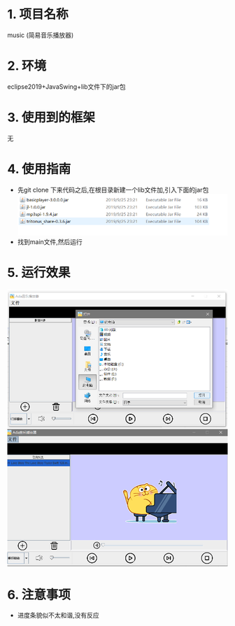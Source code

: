 # 1. 项目名称
music (简易音乐播放器)
# 2. 环境
eclipse2019+JavaSwing+lib文件下的jar包
# 3. 使用到的框架
无
# 4. 使用指南
- 先git clone 下来代码之后,在根目录新建一个lib文件加,引入下面的jar包
![](_v_images/_1569425590_27741.png)
- 找到main文件,然后运行
# 5. 运行效果
![](_v_images/_1569425134_2828.png)
![](_v_images/_1569425686_3873.png)
# 6. 注意事项
- 进度条貌似不太和谐,没有反应

